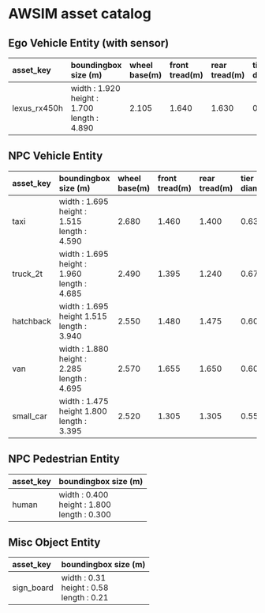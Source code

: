 # AWSIM asset catalog

## Ego Vehicle Entity (with sensor)
|asset_key|boundingbox size (m)|wheel base(m)|front tread(m)|rear tread(m)|tier diameter(m)|max steer(deg)|
|:--|:--|:--|:--|:--|:--|:--|
|lexus_rx450h|width : 1.920 <br> height : 1.700 <br> length : 4.890 |2.105|1.640|1.630|0.766|35|

## NPC Vehicle Entity

|asset_key|boundingbox size (m)|wheel base(m)|front tread(m)|rear tread(m)|tier diameter(m)|max steer(deg)|
|:--|:--|:--|:--|:--|:--|:--|
|taxi|width : 1.695 <br> height : 1.515 <br> length : 4.590 | 2.680 | 1.460 | 1.400 | 0.635 | 35 |
|truck_2t|width : 1.695 <br> height : 1.960 <br> length : 4.685 | 2.490 | 1.395 | 1.240 | 0.673 | 40 |
|hatchback|width : 1.695 <br> height 1.515 <br> length : 3.940 | 2.550 | 1.480 | 1.475 | 0.600 | 35 |
|van|width : 1.880 <br> height : 2.285 <br> length : 4.695| 2.570 | 1.655 | 1.650 | 0.600 | 35 |
|small_car|width : 1.475 <br> height 1.800 <br> length : 3.395| 2.520 | 1.305 | 1.305 | 0.557 | 35 |

## NPC Pedestrian Entity

|asset_key|boundingbox size (m)|
|:--|:--|  
|human|width : 0.400 <br> height : 1.800 <br> length : 0.300 |

## Misc Object Entity

|asset_key|boundingbox size (m)|
|:--|:--|  
|sign_board|width : 0.31 <br> height : 0.58 <br> length : 0.21 |
